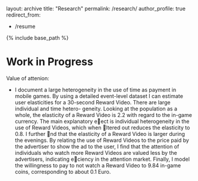 layout: archive
title: "Research"
permalink: /research/
author_profile: true
redirect_from:
  - /resume

{% include base_path %}

Work in Progress
======
Value of attenion:

  * I document a large heterogeneity in the use of time as payment in mobile
games. By using a detailed event-level dataset I can estimate user elasticities
for a 30-second Reward Video. There are large individual and time hetero-
geneity. Looking at the population as a whole, the elasticity of a Reward
Video is 2.2 with regard to the in-game currency. The main explanatory
eect is individual heterogeneity in the use of Reward Videos, which when
ltered out reduces the elasticity to 0.8. I further nd that the elasticity of
a Reward Video is larger during the evenings. By relating the use of Reward
Videos to the price paid by the advertiser to show the ad to the user, I find
that the attention of individuals who watch more Reward Videos are valued
less by the advertisers, indicating eciency in the attention market. Finally,
I model the willingness to pay to not watch a Reward Video to 9.84 in-game
coins, corresponding to about 0.1 Euro.
